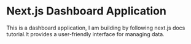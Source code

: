 # Next.js Dashboard Application

This is a dashboard application, I am building by following next.js docs tutorial.It provides a user-friendly interface for managing data.
